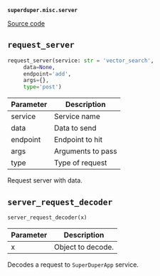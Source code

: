**`superduper.misc.server`** 

[Source code](https://github.com/superduper/superduper/blob/main/superduper/misc/server.py)

## `request_server` 

```python
request_server(service: str = 'vector_search',
     data=None,
     endpoint='add',
     args={},
     type='post')
```
| Parameter | Description |
|-----------|-------------|
| service | Service name |
| data | Data to send |
| endpoint | Endpoint to hit |
| args | Arguments to pass |
| type | Type of request |

Request server with data.

## `server_request_decoder` 

```python
server_request_decoder(x)
```
| Parameter | Description |
|-----------|-------------|
| x | Object to decode. |

Decodes a request to `SuperDuperApp` service.

